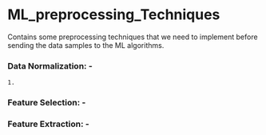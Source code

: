 # ML_preprocessing_Techniques
Contains some preprocessing techniques that we need to implement before sending the data samples to the ML algorithms.

### Data Normalization: - 
    1.  
### Feature Selection: - 
### Feature Extraction: - 
